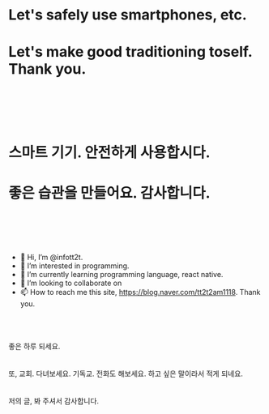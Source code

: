 <h1>Let's safely use smartphones, etc.</h1>
<h1>Let's make good traditioning toself. Thank you.</h1>
<br/><br/><br/><br/>
<h1>스마트 기기. 안전하게 사용합시다. </h1>
<h1>좋은 습관을 만들어요. 감사합니다.</h1>
<br/><br/><br/><br/>

- 👋 Hi, I’m @infott2t.
- 👀 I’m interested in programming.
- 🌱 I’m currently learning programming language, react native.
- 💞️ I’m looking to collaborate on  
- 📫 How to reach me this site, https://blog.naver.com/tt2t2am1118. Thank you.
<br/><br/><br/><br/>


좋은 하루 되세요. 
<br/><br/><br/>
또, 교회. 다녀보세요. 기독교. 전화도 해보세요. 하고 싶은 말이라서 적게 되네요.
<br/><br/><br/>
저의 글, 봐 주셔서 감사합니다.
 
